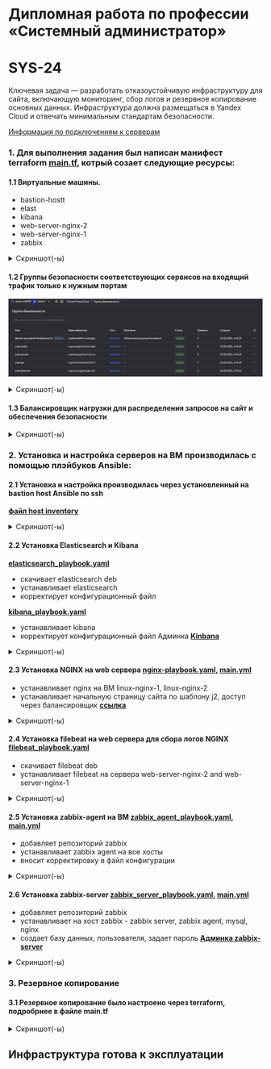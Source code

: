#  Дипломная работа по профессии «Системный администратор»
# SYS-24

Ключевая задача — разработать отказоустойчивую инфраструктуру для сайта, включающую мониторинг, сбор логов и резервное копирование основных данных. Инфраструктура должна размещаться в Yandex Cloud и отвечать минимальным стандартам безопасности.

[Информация по подключениям к серверам](https://github.com/znak72/Diplom/blob/main/Данные%20по%20подключениям.md)

### 1\. Для выполнения задания был написан манифест terraform [main.tf](https://github.com/znak72/Diplom/blob/main/terraform/main.tf), котрый созает следующие ресурсы:

#### 1.1 Виртуальные машины.

  - bastion-hostt
  - elast
  - kibana
  - web-server-nginx-2
  - web-server-nginx-1
  - zabbix

<details>
<summary> Скриншот(-ы) </summary>

![01_vm](https://github.com/znak72/Diplom/blob/main/img/yandexcloud.png)

</details>


</details>

#### 1.2 Группы безопасности соответствующих сервисов на входящий трафик только к нужным портам

![09_20SG](https://github.com/znak72/Diplom/blob/main/img/uu.png)

<details>
<summary> Скриншот(-ы) </summary>

![09_20SG](https://github.com/znak72/Diplom/blob/main/img/fdfd.png)

</details>

#### 1.3 Балансировщик нагрузки для распределения запросов на сайт и обеспечения безопасности

<details>
<summary> Скриншот(-ы) </summary>

![02_target-group](https://github.com/znak72/Diplom/blob/main/img/tg1.png)

![03_backend-group](https://github.com/znak72/Diplom/blob/main/img/bg1.png)

![7](https://github.com/znak72/Diplom/blob/main/img/alb1.png)

![7](https://github.com/znak72/Diplom/blob/main/img/alb11.png)

![7](https://github.com/znak72/Diplom/blob/main/img/w.png)

![7](https://github.com/znak72/Diplom/blob/main/img/bl.png)

</details>

### 2. Установка и настройка серверов на ВМ производилась с помощью плэйбуков  Ansible:

#### 2.1 Установка и настройка производилась через установленный на bastion host Ansible по ssh 

**[файл host inventory](https://github.com/znak72/Diplom/blob/main/ansible/hosts)**

<details>
<summary> Скриншот(-ы) </summary>

![00_Bastion-host](https://github.com/znak72/Diplom/blob/main/img/hosts.png)

</details>


####  2.2 Установка Elasticsearch и Kibana 

**[elasticsearch_playbook.yaml](https://github.com/znak72/Diplom/blob/main/ansible/elastik_playbook.yaml)**

* скачивает elasticsearch deb
* устанавливает elasticsearch
* корректирует конфигурационный файл

**[kibana_playbook.yaml](https://github.com/znak72/Diplom/blob/main/ansible/kibana_playbook.yaml)**

* устанавливает kibana
* корректирует конфигурационный файл
    Админка **[Kinbana](http://178.154.220.202:5601)**
   
<details>
<summary> Скриншот(-ы) </summary>

![28_ install](https://github.com/znak72/Diplom/blob/main/img/kibana.png)
![28_ install](https://github.com/znak72/Diplom/blob/main/img/elastic.png)
![28_ install](https://github.com/znak72/Diplom/blob/main/img/filebeat111.png)
![28_ install](https://github.com/znak72/Diplom/blob/main/img/filebeat222.png)
</details>

####  2.3 Установка NGINX на web сервера [nginx-playbook.yaml](https://github.com/RaffaelX/sys-gitlab-hw/blob/main/_diplom/ansible/nginx-playbook.yaml), [main.yml](https://github.com/RaffaelX/sys-gitlab-hw/blob/main/_diplom/ansible/nginx/tasks/main.yml)

* устанавливает nginx на ВМ linux-nginx-1, linux-nginx-2
* устанавливает начальную страницу сайта по шаблону j2, доступ через балансировщик **[ссылка](http://158.160.62.31:80)**

<details>
<summary> Скриншот(-ы) </summary>

![21_ install_nginx](https://github.com/znak72/Diplom/blob/main/img/nginx_playbook22.png)

![22_ install_nginx](https://github.com/znak72/Diplom/blob/main/img/nginx_playbook3.png)

![23_ install_nginx](https://github.com/znak72/Diplom/blob/main/img/nginx_playbook4.png)

</details>

#### 2.4 Установка filebeat на web сервера для сбора логов NGINX [filebeat_playbook.yaml](https://github.com/znak72/Diplom/blob/main/ansible/filebeat_playbook.yaml)

* скачивает filebeat deb
* устанавливает filebeat на сервера web-server-nginx-2 and web-server-nginx-1

<details>
<summary> Скриншот(-ы) </summary>

![28_20](https://github.com/znak72/Diplom/blob/main/img/filebeat.png)

</details>

#### 2.5 Установка zabbix-agent на ВМ [zabbix_agent_playbook.yaml](https://github.com/znak72/Diplom/blob/main/ansible/zabbix_agent_playbook.yaml), [main.yml](https://github.com/znak72/Diplom/blob/main/ansible/roles/zabbix-agent/tasks/main.yml)
  - добавляет репозиторий zabbix
  - устанавливает zabbix agent на все хосты
  - вносит корректировку в файл конфигурации  


<details>
<summary> Скриншот(-ы) </summary>

![25_install_zabbix_agent](https://github.com/znak72/Diplom/blob/main/img/zabbix-agent.png)

</details>

#### 2.6 Установка zabbix-server [zabbix_server_playbook.yaml](https://github.com/znak72/Diplom/blob/main/ansible/zabbix_server_playbook.yaml), [main.yml](https://github.com/znak72/Diplom/blob/main/ansible/roles/zabbix-server/tasks/main.yml)
  
  - добавляет репозиторий zabbix
  - устанавливает на хост zabbix -  zabbix server, zabbix agent, mysql, nginx
  - создает базу данных, пользователя, задает пароль
**[Админка zabbix-server](http://178.154.223.6:8080)**

<details>
<summary> Скриншот(-ы) </summary>

![24_install_zabbix_server](https://github.com/znak72/Diplom/blob/main/img/Ansible_Playbook_Zabbix-server_1.png)

![26_ installzabbix_server](https://github.com/znak72/Diplom/blob/main/img/Ansible_Playbook_Zabbix-server_2.png)

![27_ installzabbix_server](https://github.com/znak72/Diplom/blob/main/img/zabbix.png)

### Настраиваем дешборды с отображением метрик, минимальный набор — по принципу USE (Utilization, Saturation, Errors) для CPU, RAM, диски, сеть, http запросов к веб-серверам.

![27_ installzabbix_server](https://github.com/znak72/Diplom/blob/main/img/zabbix2.png)

</details>

### 3. Резервное копирование 
#### 3.1 Резервное копирование было настроено через terraform, подробрнее в файле main.tf

<details>
<summary> Скриншот(-ы) </summary>

![99_Snapshot_1](https://github.com/znak72/Diplom/blob/main/img/snapshot.png)

![99_Snapshot_2](https://github.com/znak72/Diplom/blob/main/img/snapshot2.png)

</details>

## Инфраструктура готова к эксплуатации
